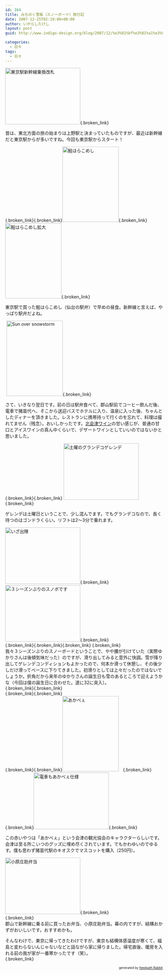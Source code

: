 ```yaml
---
id: 164
title: みちのく雪板（スノーボード）旅行記
date: 2007-12-25T02:19:00+00:00
author: いがらしたけし
layout: post
guid: http://www.indigo-design.org/blog/2007/12/%e3%81%bf%e3%81%a1%e3%81%ae%e3%81%8f%e9%9b%aa%e6%9d%bf%ef%bc%88%e3%82%b9%e3%83%8e%e3%83%bc%e3%83%9c%e3%83%bc%e3%83%89%ef%bc%89%e6%97%85%e8%a1%8c%e8%a8%98/

categories:
  - 日々
tags:
  - 日々
---
```

[<img src="http://art1.photozou.jp/pub/767/120767/photo/6445252.jpg" alt="東京駅新幹線乗換改札" style="border: 0pt none" height="180" width="240" />](http://photozou.jp/photo/show/120767/6445252){.broken_link}

昔は、東北方面の旅の始まりは上野駅と決まっていたものですが、最近は新幹線だと東京駅からが多いですね。今回も東京駅からスタート！

[](http://photozou.jp/photo/show/120767/6445252){.broken_link}[](http://photozou.jp/mypage/top/120767){.broken_link}[<img src="http://art2.photozou.jp/pub/767/120767/photo/6445257.jpg" alt="鮭はらこめし" style="border: 0pt none" height="240" width="180" />](http://photozou.jp/photo/show/120767/6445257){.broken_link}　[<img src="http://art3.photozou.jp/pub/767/120767/photo/6445262.jpg" alt="鮭はらこめし拡大" style="border: 0pt none" height="240" width="180" />](http://photozou.jp/photo/show/120767/6445262){.broken_link}

東京駅で買った鮭はらこめし（仙台の駅弁）で早めの昼食。新幹線と言えば、やっぱり駅弁だよね。

&nbsp;[<img src="http://art5.photozou.jp/pub/767/120767/photo/6445253.jpg" alt="Sun over snowstorm" style="border: 0pt none" height="240" width="180" />](http://photozou.jp/photo/show/120767/6445253){.broken_link}

さて、いきなり翌日です。前の日は駅弁食べて、郡山駅前でコーヒー飲んだ後、電車で猪苗代へ、そこから送迎バスでホテルに入り、温泉に入った後、ちゃんとしたディナーを頂きました。レストランに携帯持って行くのを忘れて、料理は撮れてません（残念）。おいしかったです。[北会津ワイン](http://shop.yumetenpo.jp/goods/d/sake-matuya.com/g/kitaaizuwine_01/index.shtml)の甘い感じが、普通の甘口とアイスワインの真ん中くらいで、デザートワインとしていいのではないかと思いました。

[](http://photozou.jp/photo/show/120767/6445253){.broken_link}[](http://photozou.jp/mypage/top/120767){.broken_link}&nbsp;[<img src="http://art5.photozou.jp/pub/767/120767/photo/6445254.jpg" alt="土曜のグランデコゲレンデ" style="border: 0pt none" height="180" width="240" />](http://photozou.jp/photo/show/120767/6445254){.broken_link}

ゲレンデは土曜日ということで、少し混んでます。でもグランデコなので、長く待つのはゴンドラくらい。リフトは2〜3分で乗れます。

[<img src="http://art6.photozou.jp/pub/767/120767/photo/6445263.jpg" alt="いざ出陣" style="border: 0pt none" height="180" width="240" />](http://photozou.jp/photo/show/120767/6445263){.broken_link}　[<img src="http://art1.photozou.jp/pub/767/120767/photo/6445261.jpg" alt="３シーズンぶりのスノボです" style="border: 0pt none" height="180" width="240" />](http://photozou.jp/photo/show/120767/6445261){.broken_link}  
[](http://photozou.jp/photo/show/120767/6445261){.broken_link}[](http://photozou.jp/photo/show/120767/6445262){.broken_link}[](http://photozou.jp/mypage/top/120767){.broken_link}&nbsp;[](http://photozou.jp/photo/show/120767/6445263){.broken_link}  
我々３シーズンぶりのスノーボードということで、やや腰が引けていた（実際ゆかりさんは後傾気味だった）のですが、滑り出してみると意外に快調。雪が降り出してゲレンデコンディションもよかったので、何本か滑って休憩し、その後少しだけ滑ってベースに下りてきました。初滑りとしては上々だったのではないでしょうか。折角だから来年のゆかりさんの誕生日も雪のあるところで迎えようかな（今回は僕の誕生日に合わせた。遂に32に突入）。  
[](http://photozou.jp/photo/show/120767/6445263){.broken_link}[](http://photozou.jp/photo/show/120767/6445257){.broken_link}  
[](http://photozou.jp/photo/show/120767/6445257){.broken_link}[](http://photozou.jp/photo/show/120767/6445258){.broken_link}  
[](http://photozou.jp/photo/show/120767/6445258){.broken_link}[](http://photozou.jp/mypage/top/120767){.broken_link}<img src="http://art6.photozou.jp/pub/767/120767/photo/6445259.jpg" alt="あかべぇ" style="border: 0pt none" height="240" width="180" />　[](http://photozou.jp/photo/show/120767/6445259){.broken_link}[](http://photozou.jp/mypage/top/120767){.broken_link}[<img src="http://art1.photozou.jp/pub/767/120767/photo/6445264.jpg" alt="電車もあかべぇ仕様" style="border: 0pt none" height="180" width="240" />](http://photozou.jp/photo/show/120767/6445264){.broken_link}

この赤いやつは「あかべぇ」という会津の観光協会のキャラクターらしいです。会津は至る所こいつのグッズに埋め尽くされています。でもかわゆいのでゆるす。僕も思わず猪苗代駅のキオスクでマスコットを購入（250円）。

[<img src="http://art2.photozou.jp/pub/767/120767/photo/6445258.jpg" alt="小原庄助弁当" style="border: 0pt none" height="180" width="240" />](http://photozou.jp/photo/show/120767/6445258){.broken_link}  
[](http://photozou.jp/photo/show/120767/6445264){.broken_link}  
郡山で新幹線に乗る前に買ったお弁当、小原庄助弁当。幕の内ですが、結構おかずがおいしいです。おすすめかも。

そんなわけで、東京に帰ってきたわけですが、東京も結構体感温度が寒くて、福島と変わらないんじゃないなどと話ながら家に帰りました。帰宅直後、暖房を入れる前の我が家が一番寒かったです（笑）。  
[](http://photozou.jp/mypage/top/120767){.broken_link}<!--feedpath info start-->

<div style="text-align: right;font-size: 10px">
  &nbsp;&nbsp;<span>generated by <a href="http://feedpath.jp" title="feedpath Rabbit" target="_blank">feedpath Rabbit</a></span>
</div>

<!--feedpath info end-->
